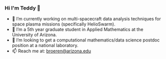 ### Hi I'm Teddy 👋

- 🔭 I’m currently working on multi-spacecraft data analysis techniques for space plasma missions (specifically HelioSwarm).
- 🌱 I’m a 5th year graduate student in Applied Mathematics at the University of Arizona.
- 👯 I’m looking to get a computational mathematics/data science postdoc position at a national laboratory.
- 📫 Reach me at: broeren@arizona.edu
